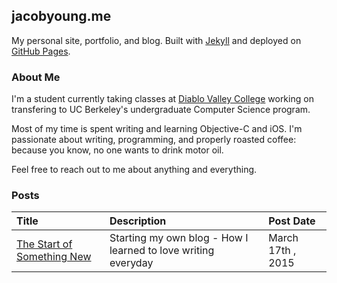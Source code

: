 ## jacobyoung.me
My personal site, portfolio, and blog. Built with [Jekyll](http://jekyllrb.com) and deployed on [GitHub Pages](https://pages.github.com).

### About Me

I'm a student currently taking classes at [Diablo Valley College](http://dvc.edu) working on transfering to UC Berkeley's undergraduate Computer Science program.

Most of my time is spent writing and learning Objective-C and iOS. I'm passionate about writing, programming, and properly roasted coffee: because you know, no one wants to drink motor oil.


Feel free to reach out to me about anything and everything.


### Posts
| Title | Description | Post Date |
| :----- | :--------------- | :------------- |
| [The Start of Something New](https://jacobyoung.me/posts/the-start-of-something-new) |  Starting my own blog - How I learned to love writing everyday | March 17th , 2015 |
